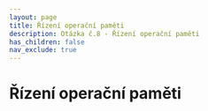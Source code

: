```yaml
---
layout: page
title: Řízení operační paměti
description: Otázka č.8 - Řízení operační paměti
has_children: false
nav_exclude: true
---
```

# Řízení operační paměti